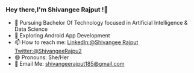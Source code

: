 ### Hey there,I'm Shivangee Rajput !👋

- 🌱 Pursuing Bachelor Of Technology focused in Artificial Intelligence & Data Science
- 🔭 Exploring Android App Development
- 📫 How to reach me: [LinkedIn:@Shivangee Rajput](https://www.linkedin.com/in/shivangee-rajput-96818a232/?trk=public_profile_browsemap&originalSubdomain=in)
[Twitter:@ShivangeeRajpu2](https://twitter.com/ShivangeeRajpu2)
- 😄 Pronouns: She/Her
-  📧 Email Me: shivangeerajput185@gmail.com

